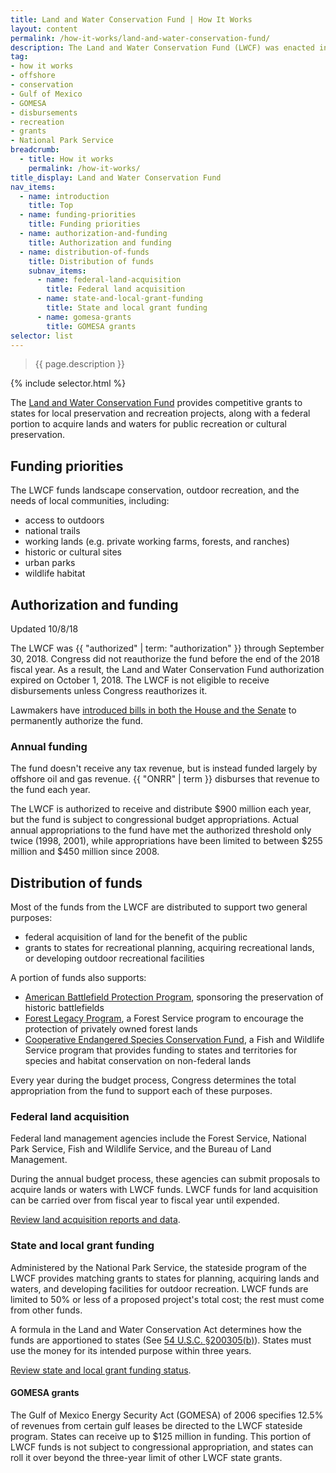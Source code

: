 ```yaml
---
title: Land and Water Conservation Fund | How It Works
layout: content
permalink: /how-it-works/land-and-water-conservation-fund/
description: The Land and Water Conservation Fund (LWCF) was enacted in 1964. It supports preservation, development, and access to outdoor lands for public recreation. The LWCF is funded by revenue from offshore oil and gas leases. 
tag:
- how it works
- offshore
- conservation
- Gulf of Mexico
- GOMESA
- disbursements
- recreation
- grants
- National Park Service
breadcrumb:
  - title: How it works
    permalink: /how-it-works/
title_display: Land and Water Conservation Fund
nav_items:
  - name: introduction
    title: Top
  - name: funding-priorities
    title: Funding priorities
  - name: authorization-and-funding
    title: Authorization and funding
  - name: distribution-of-funds
    title: Distribution of funds
    subnav_items:
      - name: federal-land-acquisition
        title: Federal land acquisition
      - name: state-and-local-grant-funding
        title: State and local grant funding
      - name: gomesa-grants
        title: GOMESA grants   
selector: list
---
```


> {{ page.description }}

{% include selector.html %}

The [Land and Water Conservation Fund](https://www.nps.gov/subjects/lwcf/index.htm) provides competitive grants to states for local preservation and recreation projects, along with a federal portion to acquire lands and waters for public recreation or cultural preservation.

## Funding priorities
The LWCF funds landscape conservation, outdoor recreation, and the needs of local communities, including:

- access to outdoors
- national trails
- working lands (e.g. private working farms, forests, and ranches)
- historic or cultural sites
- urban parks
- wildlife habitat

## Authorization and funding
<span class="para-sm-status">Updated 10/8/18</span>

The LWCF was {{ "authorized" | term: "authorization" }} through September 30, 2018. Congress did not reauthorize the fund before the end of the 2018 fiscal year. As a result, the Land and Water Conservation Fund authorization expired on October 1, 2018. The LWCF is not eligible to receive disbursements unless Congress reauthorizes it.

Lawmakers have [introduced bills in both the House and the Senate](https://www.congress.gov/search?q=%7B%22congress%22%3A%22115%22%2C%22source%22%3A%22legislation%22%2C%22search%22%3A%22%5C%22land%20and%20water%20conservation%20fund%5C%22%22%7D&searchResultViewType=expanded) to permanently authorize the fund.

### Annual funding
The fund doesn't receive any tax revenue, but is instead funded largely by offshore oil and gas revenue. {{ "ONRR" | term }} disburses that revenue to the fund each year.

The LWCF is authorized to receive and distribute $900 million each year, but the fund is subject to congressional budget appropriations. Actual annual appropriations to the fund have met the authorized threshold only twice (1998, 2001), while appropriations have been limited to between $255 million and $450 million since 2008.

## Distribution of funds
Most of the funds from the LWCF are distributed to support two general purposes:

- federal acquisition of land for the benefit of the public
- grants to states for recreational planning, acquiring recreational lands, or developing outdoor recreational facilities 

A portion of funds also supports:

- [American Battlefield Protection Program](https://www.nps.gov/abpp/grants/grants.htm), sponsoring the preservation of historic battlefields
- [Forest Legacy Program](https://www.fs.fed.us/managing-land/private-land/forest-legacy), a Forest Service program to encourage the protection of privately owned forest lands
- [Cooperative Endangered Species Conservation Fund](https://www.fws.gov/endangered/grants/), a Fish and Wildlife Service program that provides funding to states and territories for species and habitat conservation on non-federal lands

Every year during the budget process, Congress determines the total appropriation from the fund to support each of these purposes.

### Federal land acquisition
Federal land management agencies include the Forest Service, National Park Service, Fish and Wildlife Service, and the Bureau of Land Management.

During the annual budget process, these agencies can submit proposals to acquire lands or waters with LWCF funds. LWCF funds for land acquisition can be carried over from fiscal year to fiscal year until expended.

[Review land acquisition reports and data](https://www.nps.gov/subjects/lwcf/land-acquisition-reports-and-data.htm).

### State and local grant funding
Administered by the National Park Service, the stateside program of the LWCF provides matching grants to states for planning, acquiring lands and waters, and developing facilities for outdoor recreation. LWCF funds are limited to 50% or less of a proposed project's total cost; the rest must come from other funds.

A formula in the Land and Water Conservation Act determines how the funds are apportioned to states (See [54 U.S.C. §200305(b)](https://www.gpo.gov/fdsys/granule/USCODE-2014-title54/USCODE-2014-title54-subtitleII-chap2003-sec200305)). States must use the money for its intended purpose within three years.

[Review state and local grant funding status](https://www.nps.gov/subjects/lwcf/statefundingstatus.htm).

#### GOMESA grants
The Gulf of Mexico Energy Security Act (GOMESA) of 2006 specifies 12.5% of revenues from certain gulf leases be directed to the LWCF stateside program. States can receive up to $125 million in funding. This portion of LWCF funds is not subject to congressional appropriation, and states can roll it over beyond the three-year limit of other LWCF state grants. 